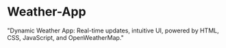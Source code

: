 # Weather-App
"Dynamic Weather App: Real-time updates, intuitive UI, powered by HTML, CSS, JavaScript, and OpenWeatherMap."
